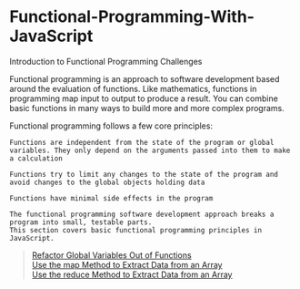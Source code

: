 # Functional-Programming-With-JavaScript
Introduction to Functional Programming Challenges

Functional programming is an approach to software development based around the evaluation of functions. Like mathematics, functions in programming map input to output to produce a result. You can combine basic functions in many ways to build more and more complex programs.

Functional programming follows a few core principles:

    Functions are independent from the state of the program or global variables. They only depend on the arguments passed into them to make a calculation

    Functions try to limit any changes to the state of the program and avoid changes to the global objects holding data

    Functions have minimal side effects in the program
    
    The functional programming software development approach breaks a program into small, testable parts. 
    This section covers basic functional programming principles in JavaScript.

> [Refactor Global Variables Out of Functions](./Refactor%20Global%20Variables%20Out%20of%20Functions) <br/>
> [Use the map Method to Extract Data from an Array](./Use%20the%20map%20Method%20to%20Extract%20Data%20from%20an%20Array) <br/>
> [Use the reduce Method to Extract Data from an Array](./Use%20the%20reduce%20Method%20to%20Analyze%20Data) <br/>
